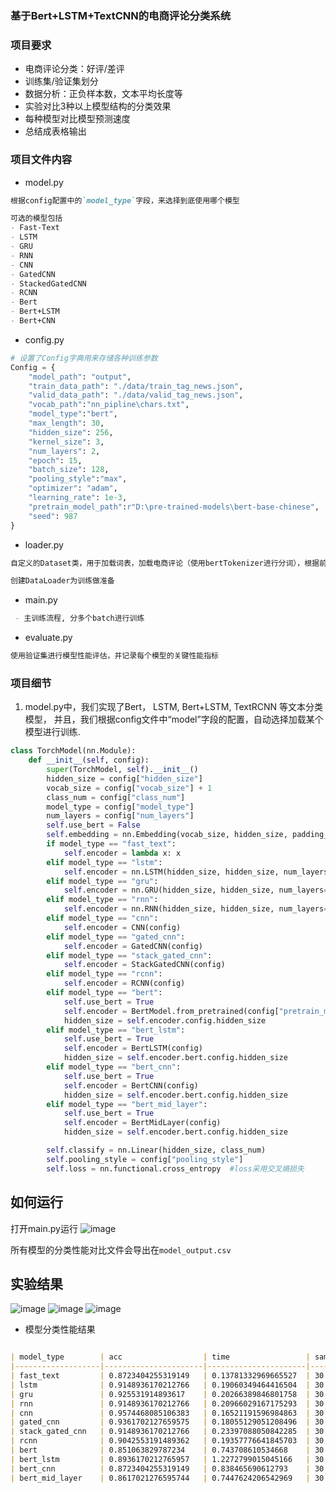 ### 基于Bert+LSTM+TextCNN的电商评论分类系统





### 项目要求
- 电商评论分类：好评/差评
- 训练集/验证集划分
- 数据分析：正负样本数，文本平均长度等
- 实验对比3种以上模型结构的分类效果
- 每种模型对比模型预测速度
- 总结成表格输出

### 项目文件内容
- model.py
```markdown
根据config配置中的`model_type`字段，来选择到底使用哪个模型

可选的模型包括
- Fast-Text
- LSTM
- GRU
- RNN
- CNN
- GatedCNN
- StackedGatedCNN
- RCNN
- Bert
- Bert+LSTM
- Bert+CNN

```

- config.py
```python
# 设置了Config字典用来存储各种训练参数
Config = {
    "model_path": "output",
    "train_data_path": "./data/train_tag_news.json",
    "valid_data_path": "./data/valid_tag_news.json",
    "vocab_path":"nn_pipline\chars.txt",
    "model_type":"bert",
    "max_length": 30,
    "hidden_size": 256,
    "kernel_size": 3,
    "num_layers": 2,
    "epoch": 15,
    "batch_size": 128,
    "pooling_style":"max",
    "optimizer": "adam",
    "learning_rate": 1e-3,
    "pretrain_model_path":r"D:\pre-trained-models\bert-base-chinese",
    "seed": 987
}
```

- loader.py
```markdown
自定义的Dataset类，用于加载词表，加载电商评论（使用bertTokenizer进行分词），根据前面两者来创建训练集

创建DataLoader为训练做准备
```

- main.py
```markdown
 - 主训练流程, 分多个batch进行训练

```

- evaluate.py
```markdown
使用验证集进行模型性能评估，并记录每个模型的关键性能指标
```

  
### 项目细节
1. model.py中，我们实现了Bert， LSTM, Bert+LSTM, TextRCNN 等文本分类模型， 并且，我们根据config文件中“model”字段的配置，自动选择加载某个模型进行训练.

```python
class TorchModel(nn.Module):
    def __init__(self, config):
        super(TorchModel, self).__init__()
        hidden_size = config["hidden_size"]
        vocab_size = config["vocab_size"] + 1
        class_num = config["class_num"]
        model_type = config["model_type"]
        num_layers = config["num_layers"]
        self.use_bert = False
        self.embedding = nn.Embedding(vocab_size, hidden_size, padding_idx=0)
        if model_type == "fast_text":
            self.encoder = lambda x: x
        elif model_type == "lstm":
            self.encoder = nn.LSTM(hidden_size, hidden_size, num_layers=num_layers, batch_first=True)
        elif model_type == "gru":
            self.encoder = nn.GRU(hidden_size, hidden_size, num_layers=num_layers, batch_first=True)
        elif model_type == "rnn":
            self.encoder = nn.RNN(hidden_size, hidden_size, num_layers=num_layers, batch_first=True)
        elif model_type == "cnn":
            self.encoder = CNN(config)
        elif model_type == "gated_cnn":
            self.encoder = GatedCNN(config)
        elif model_type == "stack_gated_cnn":
            self.encoder = StackGatedCNN(config)
        elif model_type == "rcnn":
            self.encoder = RCNN(config)
        elif model_type == "bert":
            self.use_bert = True
            self.encoder = BertModel.from_pretrained(config["pretrain_model_path"], return_dict=False)
            hidden_size = self.encoder.config.hidden_size
        elif model_type == "bert_lstm":
            self.use_bert = True
            self.encoder = BertLSTM(config)
            hidden_size = self.encoder.bert.config.hidden_size
        elif model_type == "bert_cnn":
            self.use_bert = True
            self.encoder = BertCNN(config)
            hidden_size = self.encoder.bert.config.hidden_size
        elif model_type == "bert_mid_layer":
            self.use_bert = True
            self.encoder = BertMidLayer(config)
            hidden_size = self.encoder.bert.config.hidden_size

        self.classify = nn.Linear(hidden_size, class_num)
        self.pooling_style = config["pooling_style"]
        self.loss = nn.functional.cross_entropy  #loss采用交叉熵损失

```


## 如何运行
打开main.py运行
![image](https://github.com/user-attachments/assets/4d276d0e-3ea1-4dd1-9805-d240229a00d0)

所有模型的分类性能对比文件会导出在`model_output.csv`




## 实验结果
![image](https://github.com/user-attachments/assets/6c68f3a4-d611-4c30-8ae7-9df94524fd29)
![image](https://github.com/user-attachments/assets/576ea2cd-52a8-44e5-bac9-fd931bd987ba)
![image](https://github.com/user-attachments/assets/5eeb59ff-c92c-454f-9165-ca2387cde757)

- 模型分类性能结果
```markdown

| model_type        | acc                  | time                 | sample_len |  
|-------------------|----------------------|----------------------|------------|  
| fast_text         | 0.8723404255319149   | 0.13781332969665527  | 30.0       |  
| lstm              | 0.9148936170212766   | 0.19060349464416504  | 30.0       |  
| gru               | 0.925531914893617    | 0.20266389846801758  | 30.0       |  
| rnn               | 0.9148936170212766   | 0.20966029167175293  | 30.0       |  
| cnn               | 0.9574468085106383   | 0.16521191596984863  | 30.0       |  
| gated_cnn         | 0.9361702127659575   | 0.18055129051208496  | 30.0       |  
| stack_gated_cnn   | 0.9148936170212766   | 0.23397088050842285  | 30.0       |  
| rcnn              | 0.9042553191489362   | 0.19357776641845703  | 30.0       |  
| bert              | 0.851063829787234    | 0.743708610534668    | 30.0       |  
| bert_lstm         | 0.8936170212765957   | 1.2272799015045166   | 30.0       |  
| bert_cnn          | 0.8723404255319149   | 0.838465690612793    | 30.0       |  
| bert_mid_layer    | 0.8617021276595744   | 0.7447624206542969   | 30.0       |

```

